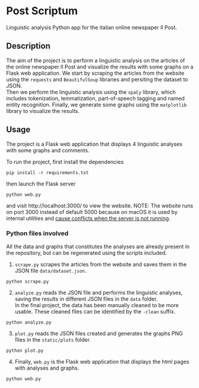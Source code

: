 # Post Scriptum

Linguistic analysis Python app for the italian online newspaper Il Post.

## Description

The aim of the project is to perform a linguistic analysis on the articles of the online newspaper Il Post and visualize the results with some graphs on a Flask web application.
We start by scraping the articles from the website using the `requests` and `BeautifulSoup` libraries and persiting the dataset to JSON.  
Then we perform the linguistic analysis using the `spaCy` library, which includes tokenization, lemmatization, part-of-speech tagging and named entity recognition.
Finally, we generate some graphs using the `matplotlib` library to visualize the results.

## Usage

The project is a Flask web application that displays 4 linguistic analyses with some graphs and comments.

To run the project, first install the dependencies

```
pip install -r requirements.txt
```

then launch the Flask server

```
python web.py
```

and visit http://localhost:3000/ to view the website.
NOTE: The website runs on port 3000 instead of default 5000 because on macOS it is used
by internal utilities and [cause conflicts when the server is not running](https://stackoverflow.com/a/72797062).

### Python files involved

All the data and graphs that constitutes the analyses are already present in the repository, but can be regenerated using the scripts included.

1. `scrape.py` scrapes the articles from the website and saves them in the JSON file `data/dataset.json`.

```
python scrape.py
```

2. `analyze.py` reads the JSON file and performs the linguistic analyses, saving the results in different JSON files in the `data` folder.  
In the final project, the data has been manually cleaned to be more usable. These cleaned files can be identified by the `-clean` suffix.

```
python analyze.py
```

3. `plot.py` reads the JSON files created  and generates the graphs PNG files in the `static/plots` folder.

```
python plot.py
```

4. Finally, `web.py` is the Flask web application that displays the html pages with analyses and graphs.

```
python web.py
```

